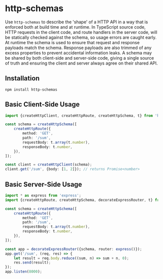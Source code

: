 # http-schemas

Use `http-schemas` to describe the 'shape' of a HTTP API in a way that is enforced both at build time and at runtime. In TypeScript source code, HTTP requests in the client code, and route handlers in the server code, will be statically checked against the schema, so usage errors are caught early. At runtime the schema is used to ensure that request and response payloads match the schema. Response payloads are also trimmed of any excess properties to prevent accidental information leaks. A schema may be shared by both client-side and server-side code, giving a single source of truth and ensuring the client and server always agree on their shared API.

## Installation

`npm install http-schemas`


## Basic Client-Side Usage
```ts
import {createHttpClient, createHttpRoute, createHttpSchema, t} from 'http-schemas/client';

const schema = createHttpSchema([
    createHttpRoute({
        method: 'GET',
        path: '/sum',
        requestBody: t.array(t.number),
        responseBody: t.number,
    }),
]);

const client = createHttpClient(schema);
client.get('/sum', {body: [1, 2]}); // returns Promise<number>
```


## Basic Server-Side Usage
```ts
import * as express from 'express';
import {createHttpRoute, createHttpSchema, decorateExpressRouter, t} from 'http-schemas/server';

const schema = createHttpSchema([
    createHttpRoute({
        method: 'GET',
        path: '/sum',
        requestBody: t.array(t.number),
        responseBody: t.number,
    }),
]);

const app = decorateExpressRouter({schema, router: express()});
app.get('/sum', (req, res) => {
    let result = req.body.reduce((sum, n) => sum + n, 0);
    res.send(result);
});
app.listen(8000);
```
